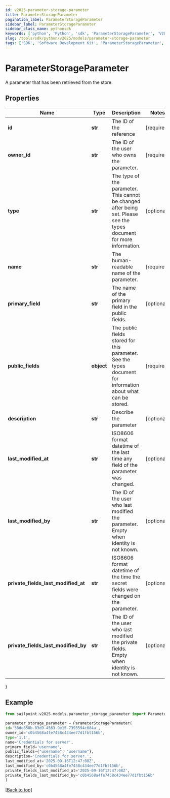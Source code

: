 ```yaml
---
id: v2025-parameter-storage-parameter
title: ParameterStorageParameter
pagination_label: ParameterStorageParameter
sidebar_label: ParameterStorageParameter
sidebar_class_name: pythonsdk
keywords: ['python', 'Python', 'sdk', 'ParameterStorageParameter', 'V2025ParameterStorageParameter'] 
slug: /tools/sdk/python/v2025/models/parameter-storage-parameter
tags: ['SDK', 'Software Development Kit', 'ParameterStorageParameter', 'V2025ParameterStorageParameter']
---
```


# ParameterStorageParameter

A parameter that has been retrieved from the store.

## Properties

Name | Type | Description | Notes
------------ | ------------- | ------------- | -------------
**id** | **str** | The ID of the reference | [required]
**owner_id** | **str** | The ID of the user who owns the parameter. | [required]
**type** | **str** | The type of the parameter. This cannot be changed after being set. Please see the types document for more information. | [optional] 
**name** | **str** | The human-readable name of the parameter. | [required]
**primary_field** | **str** | The name of the primary field in the public fields. | [optional] 
**public_fields** | **object** | The public fields stored for this parameter. See the types document for information about what can be stored. | [required]
**description** | **str** | Describe the parameter | [optional] 
**last_modified_at** | **str** | ISO8606 format datetime of the last time any field of the parameter was changed. | [optional] 
**last_modified_by** | **str** | The ID of the user who last modified the parameter. Empty when identity is not known. | [optional] 
**private_fields_last_modified_at** | **str** | ISO8606 format datetime of the time the secret fields were changed on the parameter. | [optional] 
**private_fields_last_modified_by** | **str** | The ID of the user who last modified the private fields. Empty when identity is not known. | [optional] 
}

## Example

```python
from sailpoint.v2025.models.parameter_storage_parameter import ParameterStorageParameter

parameter_storage_parameter = ParameterStorageParameter(
id='58de858b-83d9-4563-9e15-7393594c684a',
owner_id='c0b4568a4fe7458c434ee77d1fbt156b',
type='1.1',
name='Credentials for server',
primary_field='username',
public_fields={"username": "username"},
description='Credentials for server.',
last_modified_at='2025-09-16T12:47:08Z',
last_modified_by='c0b4568a4fe7458c434ee77d1fbt156b',
private_fields_last_modified_at='2025-09-16T12:47:08Z',
private_fields_last_modified_by='c0b4568a4fe7458c434ee77d1fbt156b'
)

```
[[Back to top]](#) 

